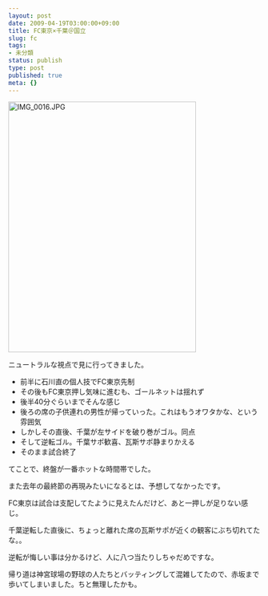 ```yaml
---
layout: post
date: 2009-04-19T03:00:00+09:00
title: FC東京×千葉＠国立
slug: fc
tags:
- 未分類
status: publish
type: post
published: true
meta: {}
---
```

<a href="http://www.flickr.com/photos/masawo/3452162619/" title="IMG_0016.JPG by masawo77, on Flickr"><img src="http://farm4.static.flickr.com/3600/3452162619_fd102ef6ed.jpg" width="375" height="500" alt="IMG_0016.JPG" /></a>

ニュートラルな視点で見に行ってきました。

- 前半に石川直の個人技でFC東京先制
- その後もFC東京押し気味に進むも、ゴールネットは揺れず
- 後半40分ぐらいまでそんな感じ
- 後ろの席の子供連れの男性が帰っていった。これはもうオワタかな、という雰囲気
- しかしその直後、千葉が左サイドを破り巻がゴル。同点
- そして逆転ゴル。千葉サポ歓喜、瓦斯サポ静まりかえる
- そのまま試合終了

てことで、終盤が一番ホットな時間帯でした。

また去年の最終節の再現みたいになるとは、予想してなかったです。

FC東京は試合は支配してたように見えたんだけど、あと一押しが足りない感じ。

千葉逆転した直後に、ちょっと離れた席の瓦斯サポが近くの観客にぶち切れてたな。。

逆転が悔しい事は分かるけど、人に八つ当たりしちゃだめですな。

帰り道は神宮球場の野球の人たちとバッティングして混雑してたので、赤坂まで歩いてしまいました。ちと無理したかも。
